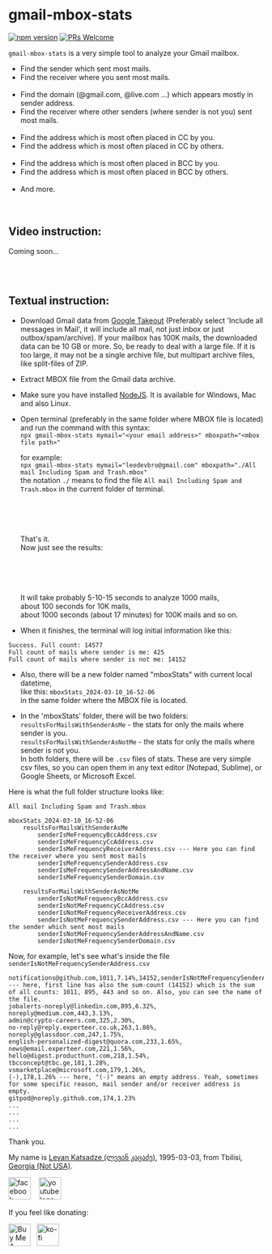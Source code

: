 # gmail-mbox-stats

[![npm version](https://img.shields.io/npm/v/gmail-mbox-stats.svg?style=flat)](https://www.npmjs.com/package/gmail-mbox-stats)
[![PRs Welcome](https://img.shields.io/badge/PRs-welcome-brightgreen.svg)](https://github.com/leodevbro/gmail-mbox-stats)

`gmail-mbox-stats` is a very simple tool to analyze your Gmail mailbox.

- Find the sender which sent most mails.
- Find the receiver where you sent most mails.
  <br />
  <br />
- Find the domain (@gmail.com, @live.com ...) which appears mostly in sender address.
- Find the receiver where other senders (where sender is not you) sent most mails.
  <br />
  <br />
- Find the address which is most often placed in CC by you.
- Find the address which is most often placed in CC by others.
  <br />
  <br />
- Find the address which is most often placed in BCC by you.
- Find the address which is most often placed in BCC by others.
  <br />
  <br />
- And more.
  <br />
  <br />
  <br />

## Video instruction:

Coming soon...

<br />
<br />

## Textual instruction:

- Download Gmail data from <a href="https://takeout.google.com/" target="_blank">Google Takeout</a> (Preferably select 'Include all messages in Mail', it will include all mail, not just inbox or just outbox/spam/archive). If your mailbox has 100K mails, the downloaded data can be 10 GB or more. So, be ready to deal with a large file. If it is too large, it may not be a single archive file, but multipart archive files, like split-files of ZIP.

- Extract MBOX file from the Gmail data archive.

- Make sure you have installed <a href="https://nodejs.org/" target="_blank">NodeJS</a>. It is available for Windows, Mac and also Linux.

- Open terminal (preferably in the same folder where MBOX file is located) and run the command with this syntax:<br />
  `npx gmail-mbox-stats mymail="<your email address>" mboxpath="<mbox file path>"`

  for example:<br />
  `npx gmail-mbox-stats mymail="leodevbro@gmail.com" mboxpath="./All mail Including Spam and Trash.mbox"`<br />
  the notation `./` means to find the file `All mail Including Spam and Trash.mbox` in the current folder of terminal.

  <br />
  <br />
  <br />
  <br />
  That's it.<br />
  Now just see the results:
  <br />
  <br />
  <br />
  <br />
  <br />

  It will take probably 5-10-15 seconds to analyze 1000 mails,<br />
  about 100 seconds for 10K mails,<br />
  about 1000 seconds (about 17 minutes) for 100K mails and so on.<br />

- When it finishes, the terminal will log initial information like this:

```
Success. Full count: 14577
Full count of mails where sender is me: 425
Full count of mails where sender is not me: 14152
```

- Also, there will be a new folder named "mboxStats" with current local datetime, <br />
  like this: `mboxStats_2024-03-10_16-52-06`<br />
  in the same folder where the MBOX file is located.<br />

- In the 'mboxStats' folder, there will be two folders:<br />
  `resultsForMailsWithSenderAsMe` - the stats for only the mails where sender is you.<br />
  `resultsForMailsWithSenderAsNotMe` - the stats for only the mails where sender is not you.<br />
  In both folders, there will be `.csv` files of stats. These are very simple csv files, so you can open them in any text editor (Notepad, Sublime), or Google Sheets, or Microsoft Excel.

Here is what the full folder structure looks like:

```
All mail Including Spam and Trash.mbox

mboxStats_2024-03-10_16-52-06
    resultsForMailsWithSenderAsMe
        senderIsMeFrequencyBccAddress.csv
        senderIsMeFrequencyCcAddress.csv
        senderIsMeFrequencyReceiverAddress.csv --- Here you can find the receiver where you sent most mails
        senderIsMeFrequencySenderAddress.csv
        senderIsMeFrequencySenderAddressAndName.csv
        senderIsMeFrequencySenderDomain.csv

    resultsForMailsWithSenderAsNotMe
        senderIsNotMeFrequencyBccAddress.csv
        senderIsNotMeFrequencyCcAddress.csv
        senderIsNotMeFrequencyReceiverAddress.csv
        senderIsNotMeFrequencySenderAddress.csv --- Here you can find the sender which sent most mails
        senderIsNotMeFrequencySenderAddressAndName.csv
        senderIsNotMeFrequencySenderDomain.csv

```

Now, for example, let's see what's inside the file `senderIsNotMeFrequencySenderAddress.csv`

```
notifications@github.com,1011,7.14%,14152,senderIsNotMeFrequencySenderAddress --- here, first line has also the sum-count (14152) which is the sum of all counts: 1011, 895, 443 and so on. Also, you can see the name of the file.
jobalerts-noreply@linkedin.com,895,6.32%,
noreply@medium.com,443,3.13%,
admin@crypto-careers.com,325,2.30%,
no-reply@reply.experteer.co.uk,263,1.86%,
noreply@glassdoor.com,247,1.75%,
english-personalized-digest@quora.com,233,1.65%,
news@email.experteer.com,221,1.56%,
hello@digest.producthunt.com,218,1.54%,
tbcconcept@tbc.ge,181,1.28%,
vsmarketplace@microsoft.com,179,1.26%,
(-),178,1.26% --- here, "(-)" means an empty address. Yeah, sometimes for some specific reason, mail sender and/or receiver address is empty.
gitpod@noreply.github.com,174,1.23%
...
...
...
...
```

Thank you.

<p>My name is <a href="https://leodevbro.github.io">Levan Katsadze (ლევან კაცაძე)</a>, 1995-03-03, from Tbilisi, <a href="https://en.wikipedia.org/wiki/Georgia_(country)">Georgia (Not USA)</a>.</p>

<p float="left">
  <a style="margin-right: 12px;" href="https://www.facebook.com/leodevbropage" target="_blank"><img src="https://raw.githubusercontent.com/leodevbro/vscode-blockman/main/demo-media/still-image/social/fb-logo2.png" alt="facebook logo" style="height: 44px !important; width: auto !important;" /></a>
  <a style="margin-right: 12px;" href="https://www.youtube.com/@leodevbro" target="_blank"><img src="https://raw.githubusercontent.com/leodevbro/vscode-blockman/main/demo-media/still-image/social/yt-logo3.png" alt="youtube logo" style="height: 44px !important; width: auto !important;" /></a>
</p>

If you feel like donating:

<p float="left">
  <a style="float: left; margin-right: 12px;" href="https://www.buymeacoffee.com/leodevbro" target="_blank"><img src="https://raw.githubusercontent.com/leodevbro/vscode-blockman/main/demo-media/still-image/donation/buy-me-a-coffee_2.png" alt="Buy Me A Coffee" style="height: 44px !important; width: auto !important;" /></a>
  <a style="margin-right: 12px;" href="https://ko-fi.com/leodevbro" target="_blank"><img src="https://raw.githubusercontent.com/leodevbro/vscode-blockman/main/demo-media/still-image/donation/ko-fi_2.png" alt="ko-fi" style="height: 44px !important; width: auto !important;" /></a>
</p>

<br />
<br />
<br />
